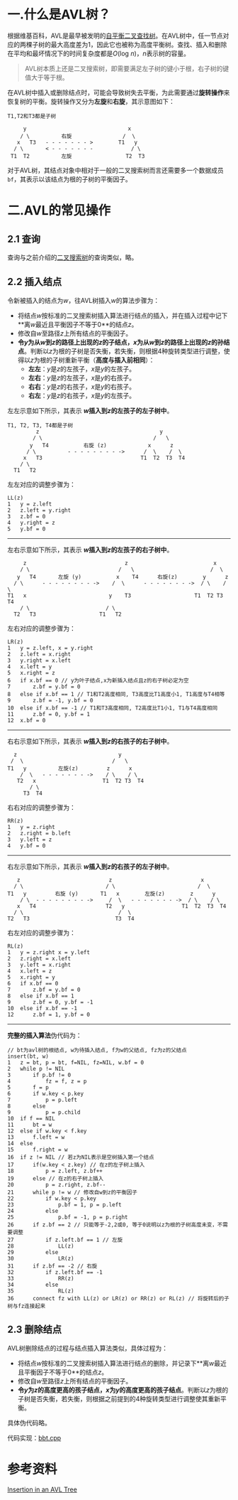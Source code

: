 # 一.什么是AVL树？

根据维基百科，AVL是最早被发明的[自平衡二叉查找树](https://zh.wikipedia.org/wiki/自平衡二叉查找树)。在AVL树中，任一节点对应的两棵子树的最大高度差为1，因此它也被称为高度平衡树。查找、插入和删除在平均和最坏情况下的时间复杂度都是$O(\text{log } n)$，$n$表示树的容量。

> AVL树本质上还是二叉搜索树，即需要满足左子树的键小于根，右子树的键值大于等于根。

在AVL树中插入或删除结点时，可能会导致树失去平衡，为此需要通过**旋转操作**来恢复树的平衡。旋转操作又分为**左旋**和**右旋**，其示意图如下：

```
T1,T2和T3都是子树
      
     y                                x
    / \          右旋                /  \
   x   T3   - - - - - - - >        T1   y 
  / \       < - - - - - - -            / \
 T1  T2          左旋                 T2  T3
```

对于AVL树，其结点对象中相对于一般的二叉搜索树而言还需要多一个数据成员`bf`，其表示以该结点为根的子树的平衡因子。

# 二.AVL的常见操作

## 2.1 查询

查询与之前介绍的[二叉搜索树](https://github.com/sxwee/Data-Structures-and-Algorithms/blob/main/docs/D2.%E4%BA%8C%E5%8F%89%E6%90%9C%E7%B4%A2%E6%A0%91.md)的查询类似，略。

## 2.2 插入结点

令新被插入的结点为$w$，往AVL树插入$w$的算法步骤为：

- 将结点$w$按标准的二叉搜索树插入算法进行结点的插入，并在插入过程中记下**离$w$最近且平衡因子不等于$0$**的结点$z$。
- 修改自$w$至路径$z$上所有结点的平衡因子。
- **令$y$为从$w$到$z$的路径上出现的$z$的子结点，$x$为从$w$到$z$的路径上出现的$z$的孙结点**。判断以$z$为根的子树是否失衡，若失衡，则根据4种旋转类型进行调整，使得以$z$为根的子树重新平衡（**高度与插入前相同**）：
  - **左左**：$y$是$z$的左孩子，$x$是$y$的左孩子。
  - **左右**：$y$是$z$的左孩子，$x$是$y$的右孩子。
  - **右右**：$y$是$z$的右孩子，$x$是$y$的右孩子。
  - **右左**：$y$是$z$的右孩子，$x$是$y$的左孩子。

左左示意如下所示，其表示 **$w$插入到$z$的左孩子的左子树中**。

```
T1, T2, T3, T4都是子树
         z                                      y 
        / \                                   /   \
       y   T4           右旋 (z)             x      z
      / \          - - - - - - - - ->      /  \    /  \ 
     x   T3                               T1  T2  T3  T4
    / \
  T1   T2
```

左左对应的调整步骤为：

```
LL(z)
1	y = z.left
2	z.left = y.right
3	z.bf = 0
4	y.right = z
5	y.bf = 0
```

------

左右示意如下所示，其表示 **$w$插入到$z$的左孩子的右子树中**。

```
     z                               z                           x
    / \                            /   \                        /  \ 
   y   T4       左旋 (y)           x    T4      右旋(z)        y      z
  / \      - - - - - - - - ->    /  \      - - - - - - - ->  / \    / \
T1   x                          y    T3                    T1  T2 T3  T4
    / \                        / \
  T2   T3                    T1   T2
```

左右对应的调整步骤为：

```
LR(z)
1	y = z.left, x = y.right
2	z.left = x.right
3	y.right = x.left
4	x.left = y
5	x.right = z
6	if x.bf == 0 // y为叶子结点,x为新插入结点且z的右子树必定为空
7		z.bf = y.bf = 0
8	else if x.bf == 1 // T1和T2高度相同, T3高度比T1高度小1, T1高度与T4相等
9		z.bf = -1, y.bf = 0
10	else if x.bf == -1 // T1和T3高度相同, T2高度比T1小1, T1与T4高度相同
11		z.bf = 0, y.bf = 1
12	x.bf = 0
```

------

右右示意如下所示，其表示 **$w$插入到$z$的右孩子的右子树中**。

```
  z                                y
 /  \                            /   \ 
T1   y          左旋(z)         z      x
    /  \   - - - - - - - ->    / \    / \
   T2   x                     T1  T2 T3  T4
       / \
     T3  T4
```

右右对应的调整步骤为：

```
RR(z)
1	y = z.right
2	z.right = b.left
3	y.left = z
4	y.bf = 0
```

------

右左示意如下所示，其表示 **$w$插入到$z$的右孩子的左子树中**。

```
   z                            z                            x
  / \                          / \                          /  \ 
T1   y         右旋 (y)       T1   x        左旋(z)        z      y
    / \  - - - - - - - - ->     /  \   - - - - - - - ->  / \    / \
   x   T4                      T2   y                  T1  T2  T3  T4
  / \                              /  \
T2   T3  					      T3  T4
```

右左对应的调整步骤为：

```
RL(z)
1	y = z.right x = y.left
2	z.right = x.left
3	y.left = x.right
4	x.left = z
5	x.right = y
6	if x.bf == 0
7		z.bf = y.bf = 0
8	else if x.bf == 1
9		z.bf = 0, y.bf = -1
10	else if x.bf == -1
12		z.bf = 1, y.bf = 0
```

------

**完整的插入算法**伪代码为：

```
// bt为avl树的根结点, w为待插入结点, f为w的父结点, fz为z的父结点
insert(bt, w)
1	z = bt, p = bt, f=NIL, fz=NIL, w.bf = 0
2	while p != NIL
3		if p.bf != 0
4			fz = f, z = p
5		f = p
6		if w.key < p.key
7			p = p.left
8		else
9			p = p.child
10	if f == NIL
11		bt = w
12	else if w.key < f.key
13		f.left = w
14	else
15		f.right = w
16	if z != NIL // 若z为NIL表示是空树插入第一个结点
17		if(w.key < z.key) // 在z的左子树上插入
18			p = z.left, z.bf++
19		else // 在z的右子树上插入
20			p = z.right, z.bf--
21		while p != w // 修改自w到z的平衡因子
22			if w.key < p.key
23				p.bf = 1, p = p.left
24			else
25				p.bf = -1, p = p.right
26		if z.bf == 2 // 只能等于-2,2或0, 等于0说明以z为根的子树高度未变，不需要调整
27			if z.left.bf == 1 // 左旋
28				LL(z)
29			else
30				LR(z)
31		if z.bf == -2 // 右旋
32			if z.left.bf == -1
33				RR(z)
34			else
35				RL(z)
36		connect fz with LL(z) or LR(z) or RR(z) or RL(z) // 将旋转后的子树与fz连接起来
```



## 2.3 删除结点

AVL树删除结点的过程与结点插入算法类似，具体过程为：

- 将结点$w$按标准的二叉搜索树插入算法进行结点的删除，并记录下**离$w$最近且平衡因子不等于$0$**的结点$z$。
- 修改自$w$至路径$z$上所有结点的平衡因子。
- **令$y$为$z$的高度更高的孩子结点，$x$为$y$的高度更高的孩子结点**。判断以$z$为根的子树是否失衡，若失衡，则根据之前提到的4种旋转类型进行调整使其重新平衡。

具体伪代码略。

代码实现：[bbt.cpp](https://github.com/sxwee/Data-Structures-and-Algorithms/blob/main/codes/ds/tree/bbt.cpp)

# 参考资料

[Insertion in an AVL Tree](https://www.geeksforgeeks.org/insertion-in-an-avl-tree/)